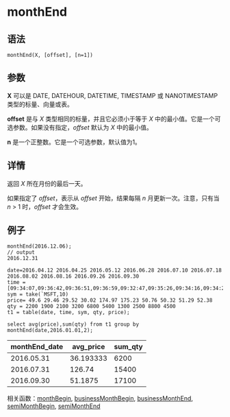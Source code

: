 # monthEnd

## 语法

`monthEnd(X, [offset], [n=1])`

## 参数

**X** 可以是 DATE, DATEHOUR, DATETIME, TIMESTAMP 或 NANOTIMESTAMP 类型的标量、向量或表。

**offset** 是与 *X* 类型相同的标量，并且它必须小于等于 *X*
中的最小值。它是一个可选参数。如果没有指定，*offset* 默认为 *X* 中的最小值。

**n** 是一个正整数。它是一个可选参数，默认值为1。

## 详情

返回 *X* 所在月份的最后一天。

如果指定了 *offset*，表示从 *offset* 开始，结果每隔 *n* 月更新一次。注意，只有当 *n* > 1
时，*offset* 才会生效。

## 例子

```
monthEnd(2016.12.06);
// output
2016.12.31

date=2016.04.12 2016.04.25 2016.05.12 2016.06.28 2016.07.10 2016.07.18 2016.08.02 2016.08.16 2016.09.26 2016.09.30
time = [09:34:07,09:36:42,09:36:51,09:36:59,09:32:47,09:35:26,09:34:16,09:34:26,09:38:12,09:38:13]
sym = take(`MSFT,10)
price= 49.6 29.46 29.52 30.02 174.97 175.23 50.76 50.32 51.29 52.38
qty = 2200 1900 2100 3200 6800 5400 1300 2500 8800 4500
t1 = table(date, time, sym, qty, price);

select avg(price),sum(qty) from t1 group by monthEnd(date,2016.01.01,2);
```

| monthEnd\_date | avg\_price | sum\_qty |
| --- | --- | --- |
| 2016.05.31 | 36.193333 | 6200 |
| 2016.07.31 | 126.74 | 15400 |
| 2016.09.30 | 51.1875 | 17100 |

相关函数：[monthBegin](monthBegin.md), [businessMonthBegin](../b/businessMonthBegin.md),
[businessMonthEnd](../b/businessMonthEnd.md),
[semiMonthBegin](../s/semiMonthBegin.md),
[semiMonthEnd](../s/semiMonthEnd.md)

